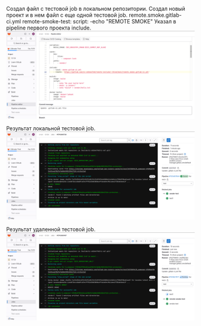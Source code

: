 Создал файл с тестовой job в локальном репозитории. Создал новый проект и в нем файл с еще одной тестовой job.
remote.smoke.gitlab-ci.yml
remote-smoke-test:
   script:
    -echo "REMOTE SMOKE"
Указал в pipeline первого проекта include.
![](pipeline.png)

Результат локальной тестовой job.
![](result1.png)

Результат удаленной тестовой job.
![](result2.png)